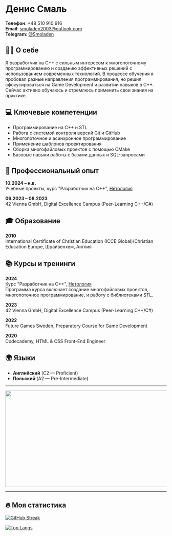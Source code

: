 # Денис Смаль

**Телефон**: +48 510 910 916  
**Email**: [smoladen2003@outlook.com](mailto:smoladen2003@outlook.com)  
**Telegram**: [@Smoladen](https://t.me/Smoladen)

## :man_technologist: О себе

Я разработчик на С++ с сильным интересом к многопоточному программированию и созданию эффективных решений с использованием современных технологий. В процессе обучения я пробовал разные направления программирования, но решил сфокусироваться на Game Development и развитии навыков в C++. Сейчас активно обучаюсь и стремлюсь применить свои знания на практике.

## :computer: Ключевые компетенции

- Программирование на С++ и STL
- Работа с системой контроля версий Git и GitHub
- Многопоточное и асинхронное программирование
- Применение шаблонов проектирования
- Сборка многофайловых проектов с помощью CMake
- Базовые навыки работы с базами данных и SQL-запросами

## :briefcase: Профессиональный опыт

**10.2024 – н.в.**  
Учебные проекты, курс "Разработчик на С++", [Нетология](https://netology.ru)

**06.2023 – 08.2023**  
42 Vienna GmbH, Digital Excellence Campus (Peer-Learning C++/C#)

## :mortar_board: Образование

**2010**  
International Certificate of Christian Education (ICCE Global)/Christian Education Europe,
 Шрайвенхем, Англия 

## :books: Курсы и тренинги

**2024**  
Курс "Разработчик на С++", [Нетология](https://netology.ru)  
Программа курса включает создание многофайловых проектов, многопоточное программирование, и работу с библиотеками STL.

**2023**  
42 Vienna GmbH, Digital Excellence Campus (Peer-Learning C++/C#)

**2022**  
Future Games Sweden, Preparatory Course for Game Development

**2020**  
Codecademy, HTML & CSS Front-End Engineer

## :earth_africa: Языки

- **Английский** (C2 — Proficient)
- **Польский** (A2 — Pre-Intermediate)

---

<div align="center">
  <img src="https://media.giphy.com/media/dWesBcTLavkZuG35MI/giphy.gif" width="600" height="300"/>  
</div>

---

## :fire: Моя статистика

[![GitHub Streak](http://github-readme-streak-stats.herokuapp.com?user=Smoladen&theme=dark&background=000000)](https://git.io/streak-stats)

[![Top Langs](https://github-readme-stats.vercel.app/api/top-langs/?username=Smoladen&layout=compact&theme=vision-friendly-dark)](https://github.com/anuraghazra/github-readme-stats)
